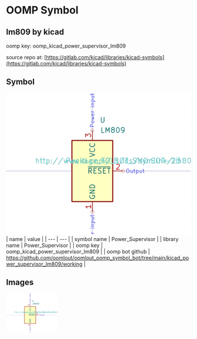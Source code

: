 # OOMP Symbol  
## lm809  by kicad  
  
oomp key: oomp_kicad_power_supervisor_lm809  
  
source repo at: [https://gitlab.com/kicad/libraries/kicad-symbols](https://gitlab.com/kicad/libraries/kicad-symbols)  
## Symbol  
  
[![working.png](working_600.png)](working.png)  
| name | value | 
| --- | --- | 
| symbol name | Power_Supervisor | 
| library name | Power_Supervisor | 
| oomp key | oomp_kicad_power_supervisor_lm809 | 
| oomp bot github | https://github.com/oomlout/oomlout_oomp_symbol_bot/tree/main/kicad_power_supervisor_lm809/working | 
## Images  
  
[![working.png](working_140.png)](working.png)  
